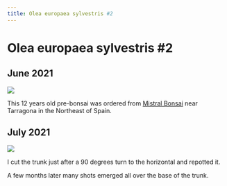 ```yaml
---
title: Olea europaea sylvestris #2
---
```


# Olea europaea sylvestris #2

## June 2021

![](/images/bonsai/2021-06-30-olea-europaea-sylvestris-2.jpg)

This 12 years old pre-bonsai was ordered from [Mistral Bonsai](https://www.mistralbonsai.com)
near Tarragona in the Northeast of Spain.

## July 2021

![](/images/bonsai/2021-07-10-olea-europaea-sylvestris-2.jpg)

I cut the trunk just after a 90 degrees turn to the horizontal and repotted it.

A few months later many shots emerged all over the base of the trunk.

